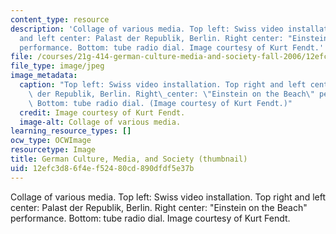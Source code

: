 ```yaml
---
content_type: resource
description: 'Collage of various media. Top left: Swiss video installation. Top right
  and left center: Palast der Republik, Berlin. Right center: "Einstein on the Beach"
  performance. Bottom: tube radio dial. Image courtesy of Kurt Fendt.'
file: /courses/21g-414-german-culture-media-and-society-fall-2006/12efc3d86f4ef52480cd890dfdf5e37b_21g-414f06-th.jpg
file_type: image/jpeg
image_metadata:
  caption: "Top left: Swiss video installation. Top right and left center: Palast\
    \ der Republik, Berlin. Right\_center: \"Einstein on the Beach\" performance.\
    \ Bottom: tube radio dial. (Image courtesy of Kurt Fendt.)"
  credit: Image courtesy of Kurt Fendt.
  image-alt: Collage of various media.
learning_resource_types: []
ocw_type: OCWImage
resourcetype: Image
title: German Culture, Media, and Society (thumbnail)
uid: 12efc3d8-6f4e-f524-80cd-890dfdf5e37b
---
```

Collage of various media. Top left: Swiss video installation. Top right and left center: Palast der Republik, Berlin. Right center: "Einstein on the Beach" performance. Bottom: tube radio dial. Image courtesy of Kurt Fendt.

